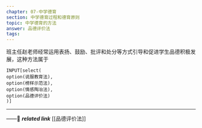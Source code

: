 ```yaml
---
chapter: 07-中学德育
section: 中学德育过程和德育原则
topic: 中学德育的方法
answer: 品德评价法
tags:
---
```


班主任赵老师经常运用表扬、鼓励、批评和处分等方式引导和促进学生品德积极发展，这种方法属于

```meta-bind
INPUT[select(
option(说服教育法),
option(榜样示范法),
option(情感陶冶法),
option(品德评价法)
)]
```

---
——🔗 ***related link*** [[品德评价法]]